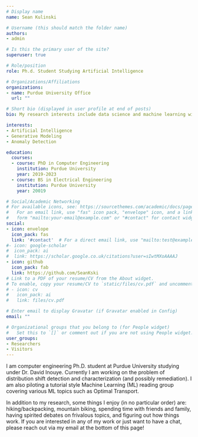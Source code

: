 ```yaml
---
# Display name
name: Sean Kulinski

# Username (this should match the folder name)
authors:
- admin

# Is this the primary user of the site?
superuser: true

# Role/position
role: Ph.d. Student Studying Artificial Intelligence

# Organizations/Affiliations
organizations:
- name: Purdue University Office
  url: ""

# Short bio (displayed in user profile at end of posts)
bio: My research interests include data science and machine learning with generative modeling and distribution shift detection and all that comes with it.

interests:
- Artificial Intelligence
- Generative Modeling
- Anomaly Detection

education:
  courses:
  - course: PhD in Computer Engineering
    institution: Purdue University
    year: 2019-2023
  - course: BS in Electrical Engineering
    institution: Purdue University
    year: 20019

# Social/Academic Networking
# For available icons, see: https://sourcethemes.com/academic/docs/page-builder/#icons
#   For an email link, use "fas" icon pack, "envelope" icon, and a link in the
#   form "mailto:your-email@example.com" or "#contact" for contact widget.
social:
- icon: envelope
  icon_pack: fas
  link: '#contact'  # For a direct email link, use "mailto:test@example.org".
#- icon: google-scholar
#  icon_pack: ai
#  link: https://scholar.google.co.uk/citations?user=sIwtMXoAAAAJ
- icon: github
  icon_pack: fab
  link: https://github.com/SeanKski
# Link to a PDF of your resume/CV from the About widget.
# To enable, copy your resume/CV to `static/files/cv.pdf` and uncomment the lines below.
# - icon: cv
#   icon_pack: ai
#   link: files/cv.pdf

# Enter email to display Gravatar (if Gravatar enabled in Config)
email: ""

# Organizational groups that you belong to (for People widget)
#   Set this to `[]` or comment out if you are not using People widget.
user_groups:
- Researchers
- Visitors
---
```


I am computer engineering Ph.D. student at Purdue University studying under Dr. David Inouye. Currently I am working on the problem of distribution shift detection and characterization (and possibly remediation). 
I am also piloting a tutorial style Machine Learning (ML) reading group covering various ML topics such as Optimal Transport.

In addition to my research, some things I enjoy (in no particular order) are: hiking/backpacking, mountain biking, spending time with friends and family, having spirited debates on frivalous topics, and figuring out how things work.
If you are interested in any of my work or just want to have a chat, please reach out via my email at the bottom of this page! 

